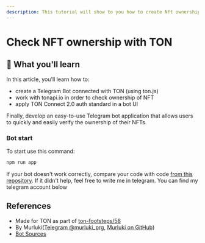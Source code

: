 ```yaml
---
description: This tutorial will show to you how to create Nft ownership checking telegram bot app, using ton.js, Ton Connect 2.0 and tonapi.io
---
```


# Check NFT ownership with TON

## 📖 What you'll learn

In this article, you'll learn how to:

- create a Telegram Bot connected with TON (using ton.js)
- work with tonapi.io in order to check ownership of NFT
- apply TON Connect 2.0 auth standard in a bot UI

Finally, develop an easy-to-use Telegram bot application that allows users to quickly and easily verify the ownership of their NFTs.

### Bot start

To start use this command:

```bash npm2yarn
npm run app
```

If your bot doesn't work correctly, compare your code with code [from this repository](https://github.com/murluki/telegram_bot_nft_check). If it didn't help, feel free to write me in telegram. You can find my telegram account below

## References

 - Made for TON as part of [ton-footsteps/58](https://github.com/ton-society/ton-footsteps/issues/173)
 - By Murluki([Telegram @murluki_prg](https://t.me/murluki_prg), [Murluki on GitHub](https://github.com/murluki))
 - [Bot Sources](https://github.com/murluki/telegram_bot_nft_check)
